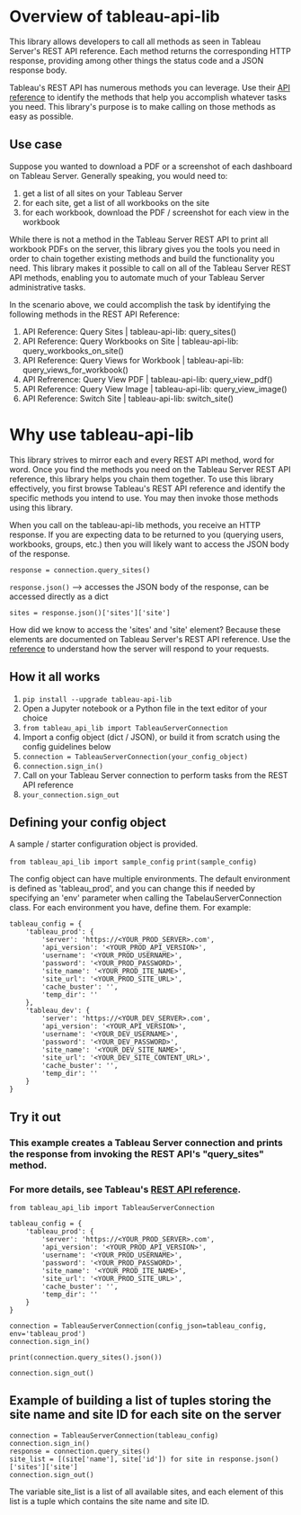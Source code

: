 # Overview of tableau-api-lib

This library allows developers to call all methods as seen in Tableau Server's REST API reference.
Each method returns the corresponding HTTP response, providing among other things the status code and a JSON response body.

Tableau's REST API has numerous methods you can leverage. Use their [API reference](https://help.tableau.com/current/api/rest_api/en-us/REST/rest_api_ref.htm) to identify the methods that help you accomplish whatever tasks you need. This library's purpose is to make calling on those methods as easy as possible.

## Use case

Suppose you wanted to download a PDF or a screenshot of each dashboard on Tableau Server. Generally speaking, you would need to:
1. get a list of all sites on your Tableau Server
2. for each site, get a list of all workbooks on the site
3. for each workbook, download the PDF / screenshot for each view in the workbook

While there is not a method in the Tableau Server REST API to print all workbook PDFs on the server, this library gives you the tools you need in order to chain together existing methods and build the functionality you need. This library makes it possible to call on all of the Tableau Server REST API methods, enabling you to automate much of your Tableau Server administrative tasks.

In the scenario above, we could accomplish the task by identifying the following methods in the REST API Reference:
1. API Reference: Query Sites  |  tableau-api-lib: query_sites()
2. API Reference: Query Workbooks on Site | tableau-api-lib: query_workbooks_on_site()
3. API Reference: Query Views for Workbook | tableau-api-lib: query_views_for_workbook()
4. API Refrerence: Query View PDF | tableau-api-lib: query_view_pdf()
5. API Reference: Query View Image | tableau-api-lib: query_view_image()
6. API Reference: Switch Site | tableau-api-lib: switch_site()

# Why use tableau-api-lib

This library strives to mirror each and every REST API method, word for word. Once you find the methods you need on the Tableau Server REST API reference, this library helps you chain them together. To use this library effectively, you first browse Tableau's REST API reference and identify the specific methods you intend to use. You may then invoke those methods using this library.

When you call on the tableau-api-lib methods, you receive an HTTP response. If you are expecting data to be returned to you (querying users, workbooks, groups, etc.) then you will likely want to access the JSON body of the response. 

``response = connection.query_sites()``

``response.json()``  --> accesses the JSON body of the response, can be accessed directly as a dict

``sites = response.json()['sites']['site']``

How did we know to access the 'sites' and 'site' element? Because these elements are documented on Tableau Server's REST API reference. Use the [reference](https://help.tableau.com/current/api/rest_api/en-us/REST/rest_api_ref.htm) to understand how the server will respond to your requests.

## How it all works

1. ``pip install --upgrade tableau-api-lib``
2. Open a Jupyter notebook or a Python file in the text editor of your choice
3. ``from tableau_api_lib import TableauServerConnection``
4. Import a config object (dict / JSON), or build it from scratch using the config guidelines below
5. ``connection = TableauServerConnection(your_config_object)``
6. ``connection.sign_in()``
7. Call on your Tableau Server connection to perform tasks from the REST API reference
8. ``your_connection.sign_out``

## Defining your config object

A sample / starter configuration object is provided.

``from tableau_api_lib import sample_config``
``print(sample_config)``

The config object can have multiple environments. The default environment is defined as 'tableau_prod', and you can change this if needed by specifying an 'env' parameter when calling the TabelauServerConnection class.
For each environment you have, define them. For example:

    tableau_config = {
        'tableau_prod': {
            'server': 'https://<YOUR_PROD_SERVER>.com',
            'api_version': '<YOUR_PROD_API_VERSION>',
            'username': '<YOUR_PROD_USERNAME>',
            'password': '<YOUR_PROD_PASSWORD>',
            'site_name': '<YOUR_PROD_ITE_NAME>',
            'site_url': '<YOUR_PROD_SITE_URL>',
            'cache_buster': '',
            'temp_dir': ''
        },
        'tableau_dev': {
            'server': 'https://<YOUR_DEV_SERVER>.com',
            'api_version': '<YOUR_API_VERSION>',
            'username': '<YOUR_DEV_USERNAME>',
            'password': '<YOUR_DEV_PASSWORD>',
            'site_name': '<YOUR_DEV_SITE_NAME>',
            'site_url': '<YOUR_DEV_SITE_CONTENT_URL>',
            'cache_buster': '',
            'temp_dir': ''
        }
    }

## Try it out
### This example creates a Tableau Server connection and prints the response from invoking the REST API's "query_sites" method.
### For more details, see Tableau's [REST API reference](https://help.tableau.com/current/api/rest_api/en-us/REST/rest_api_ref.htm#query_sites).

    from tableau_api_lib import TableauServerConnection
        
    tableau_config = {
        'tableau_prod': {
            'server': 'https://<YOUR_PROD_SERVER>.com',
            'api_version': '<YOUR_PROD_API_VERSION>',
            'username': '<YOUR_PROD_USERNAME>',
            'password': '<YOUR_PROD_PASSWORD>',
            'site_name': '<YOUR_PROD_ITE_NAME>',
            'site_url': '<YOUR_PROD_SITE_URL>',
            'cache_buster': '',
            'temp_dir': ''
        }
    }
        
    connection = TableauServerConnection(config_json=tableau_config, env='tableau_prod')
    connection.sign_in()
    
    print(connection.query_sites().json())
    
    connection.sign_out()

## Example of building a list of tuples storing the site name and site ID for each site on the server

    connection = TableauServerConnection(tableau_config)
    connection.sign_in()
    response = connection.query_sites()
    site_list = [(site['name'], site['id']) for site in response.json()['sites']['site']
    connection.sign_out()
    
The variable site_list is a list of all available sites, and each element of this list is a tuple which contains the site name and site ID.
